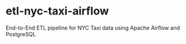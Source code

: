 # etl-nyc-taxi-airflow
End-to-End ETL pipeline for NYC Taxi data using Apache Airflow and PostgreSQL
